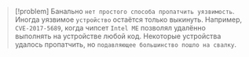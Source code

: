 
> [!problem] 
> Банально `нет простого способа пропатчить уязвимость`. Иногда уязвимое `устройство` остаётся только выкинуть. Например, `CVE-2017-5689`, когда чипсет `Intel ME` позволял удалённо выполнять на устройстве любой код. Некоторые устройства удалось пропатчить, но `подавляющее большинство пошло на свалку`.


